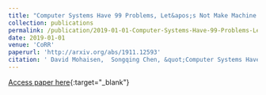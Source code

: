 ```yaml
---
title: "Computer Systems Have 99 Problems, Let&apos;s Not Make Machine Learning Another One"
collection: publications
permalink: /publication/2019-01-01-Computer-Systems-Have-99-Problems-Lets-Not-Make-Machine-Learning-Another-One
date: 2019-01-01
venue: 'CoRR'
paperurl: 'http://arxiv.org/abs/1911.12593'
citation: ' David Mohaisen,  Songqing Chen, &quot;Computer Systems Have 99 Problems, Let&amp;apos;s Not Make Machine Learning Another One.&quot; CoRR, 2019.'
---
```

[Access paper here](http://arxiv.org/abs/1911.12593){:target="_blank"}
